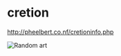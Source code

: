 cretion
================

http://pheelbert.co.nf/cretioninfo.php

![Random art](http://i.imgur.com/wDaeVND.png)
